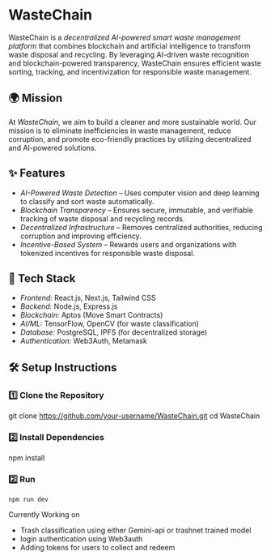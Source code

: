 # WasteChain

WasteChain is a *decentralized AI-powered smart waste management platform* that combines blockchain and artificial intelligence to transform waste disposal and recycling. By leveraging AI-driven waste recognition and blockchain-powered transparency, WasteChain ensures efficient waste sorting, tracking, and incentivization for responsible waste management.

## 🌍 Mission
At *WasteChain*, we aim to build a cleaner and more sustainable world. Our mission is to eliminate inefficiencies in waste management, reduce corruption, and promote eco-friendly practices by utilizing decentralized and AI-powered solutions.

## ✨ Features
- *AI-Powered Waste Detection* – Uses computer vision and deep learning to classify and sort waste automatically.
- *Blockchain Transparency* – Ensures secure, immutable, and verifiable tracking of waste disposal and recycling records.
- *Decentralized Infrastructure* – Removes centralized authorities, reducing corruption and improving efficiency.
- *Incentive-Based System* – Rewards users and organizations with tokenized incentives for responsible waste disposal.


## 🚀 Tech Stack
- *Frontend:* React.js, Next.js, Tailwind CSS
- *Backend:* Node.js, Express.js
- *Blockchain:* Aptos (Move Smart Contracts)
- *AI/ML:* TensorFlow, OpenCV (for waste classification)
- *Database:* PostgreSQL, IPFS (for decentralized storage)
- *Authentication:* Web3Auth, Metamask

## 🛠 Setup Instructions

### 1️⃣ Clone the Repository

   git clone https://github.com/your-username/WasteChain.git
   cd WasteChain


### 2️⃣ Install Dependencies

   npm install

### 2️⃣ Run 

    npm run dev


Currently Working on 
- Trash classification using either Gemini-api or trashnet trained model
- login authentication using Web3auth
- Adding tokens for users to collect and redeem 
 
 
